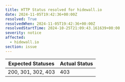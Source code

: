 ```yaml
---
title: HTTP Status resolved for hidewall.io
date: 2024-11-05T19:42:36+00:00Z
resolved: True
resolvedWhen: 2024-11-05T19:42:36+00:00Z
resolvedStartTime: 2024-10-25T21:09:43.161639+00:00
severity: notice
affected:
  - hidewall.io
section: issue
---
```


| Expected Statuses | Actual Status  |
|-------------------|----------------|
| 200, 301, 302, 403 | 403 |
